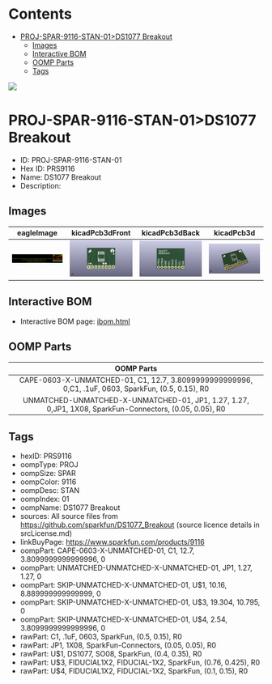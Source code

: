 



Contents
========

* [PROJ-SPAR-9116-STAN-01>DS1077 Breakout](#proj-spar-9116-stan-01ds1077-breakout)
	* [Images](#images)
	* [Interactive BOM](#interactive-bom)
	* [OOMP Parts](#oomp-parts)
	* [Tags](#tags)
  
![][im]
# PROJ-SPAR-9116-STAN-01>DS1077 Breakout

- ID: PROJ-SPAR-9116-STAN-01
- Hex ID: PRS9116
- Name: DS1077 Breakout
- Description: 

## Images
  
  

|eagleImage|kicadPcb3dFront|kicadPcb3dBack|kicadPcb3d|
| :---: | :---: | :---: | :---: |
|[![eagleImage](eagleImage_140.png)](eagleImage_600.png)|[![kicadPcb3dFront](kicadPcb3dFront_140.png)](kicadPcb3dFront_600.png)|[![kicadPcb3dBack](kicadPcb3dBack_140.png)](kicadPcb3dBack_600.png)|[![kicadPcb3d](kicadPcb3d_140.png)](kicadPcb3d_600.png)|

## Interactive BOM

- Interactive BOM page: [ibom.html](kicad/bom/ibom.html)

## OOMP Parts
  

|OOMP Parts|
| :---: |
|CAPE-0603-X-UNMATCHED-01, C1, 12.7, 3.8099999999999996, 0,C1, .1uF, 0603, SparkFun, (0.5, 0.15), R0|
|UNMATCHED-UNMATCHED-X-UNMATCHED-01, JP1, 1.27, 1.27, 0,JP1, 1X08, SparkFun-Connectors, (0.05, 0.05), R0|

## Tags

- hexID: PRS9116
- oompType: PROJ
- oompSize: SPAR
- oompColor: 9116
- oompDesc: STAN
- oompIndex: 01
- oompName: DS1077 Breakout
- sources: All source files from https://github.com/sparkfun/DS1077_Breakout (source licence details in srcLicense.md)
- linkBuyPage: https://www.sparkfun.com/products/9116
- oompPart: CAPE-0603-X-UNMATCHED-01, C1, 12.7, 3.8099999999999996, 0
- oompPart: UNMATCHED-UNMATCHED-X-UNMATCHED-01, JP1, 1.27, 1.27, 0
- oompPart: SKIP-UNMATCHED-X-UNMATCHED-01, U$1, 10.16, 8.889999999999999, 0
- oompPart: SKIP-UNMATCHED-X-UNMATCHED-01, U$3, 19.304, 10.795, 0
- oompPart: SKIP-UNMATCHED-X-UNMATCHED-01, U$4, 2.54, 3.8099999999999996, 0
- rawPart: C1, .1uF, 0603, SparkFun, (0.5, 0.15), R0
- rawPart: JP1, 1X08, SparkFun-Connectors, (0.05, 0.05), R0
- rawPart: U$1, DS1077, SO08, SparkFun, (0.4, 0.35), R0
- rawPart: U$3, FIDUCIAL1X2, FIDUCIAL-1X2, SparkFun, (0.76, 0.425), R0
- rawPart: U$4, FIDUCIAL1X2, FIDUCIAL-1X2, SparkFun, (0.1, 0.15), R0



[im]: kicadPcb3d_450.png
